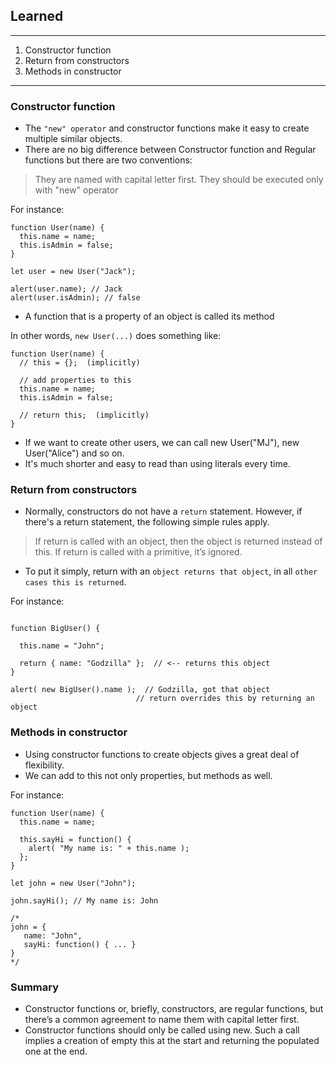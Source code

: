 ## Learned 
---
1. Constructor function
2. Return from constructors
3. Methods in constructor
---
### Constructor function
- The `"new" operator` and constructor functions make it easy to create multiple similar objects.
- There are no big difference between Constructor function and Regular functions but there are two conventions:
> They are named with capital letter first.
> They should be executed only with "new" operator

For instance:
```
function User(name) {
  this.name = name;
  this.isAdmin = false;
}

let user = new User("Jack");

alert(user.name); // Jack
alert(user.isAdmin); // false
```
- A function that is a property of an object is called its method

In other words, `new User(...)` does something like:
```
function User(name) {
  // this = {};  (implicitly)

  // add properties to this
  this.name = name;
  this.isAdmin = false;

  // return this;  (implicitly)
}
```
- If we want to create other users, we can call new User("MJ"), new User("Alice") and so on.
- It's much shorter and easy to read than using literals every time.


### Return from constructors
- Normally, constructors do not have a `return` statement. However, if there's a return statement, the following simple rules apply.
> If return is called with an object, then the object is returned instead of this.
> If return is called with a primitive, it’s ignored. 
- To put it simply, return with an `object returns that object`, in all `other cases this is returned`.

For instance:
```

function BigUser() {

  this.name = "John";

  return { name: "Godzilla" };  // <-- returns this object
}

alert( new BigUser().name );  // Godzilla, got that object
							// return overrides this by returning an object
````


### Methods in constructor
- Using constructor functions to create objects gives a great deal of flexibility. 
- We can add to this not only properties, but methods as well.

For instance:
```
function User(name) {
  this.name = name;

  this.sayHi = function() {
    alert( "My name is: " + this.name );
  };
}

let john = new User("John");

john.sayHi(); // My name is: John

/*
john = {
   name: "John",
   sayHi: function() { ... }
}
*/
```

### Summary
- Constructor functions or, briefly, constructors, are regular functions, but there’s a common agreement to name them with capital letter first.
- Constructor functions should only be called using new. Such a call implies a creation of empty this at the start and returning the populated one at the end.

